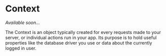 # Context

*Available soon...*

The Context is an object typically created for every requests made to your server, or individual actions run in your app. Its purpose is to hold useful properties like the database driver you use or data about the currently logged in user.
